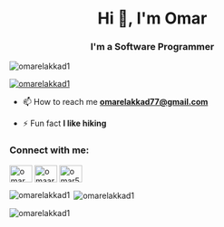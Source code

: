 <h1 align="center">Hi 👋, I'm Omar</h1>
<h3 align="center">I'm a Software Programmer</h3>

<p align="left"> <img src="https://komarev.com/ghpvc/?username=omarelakkad1&label=Profile%20views&color=0e75b6&style=flat" alt="omarelakkad1" /> </p>

<p align="left"> <a href="https://github.com/ryo-ma/github-profile-trophy"><img src="https://github-profile-trophy.vercel.app/?username=omarelakkad1" alt="omarelakkad1" /></a> </p>

- 📫 How to reach me **omarelakkad77@gmail.com**

- ⚡ Fun fact **I like hiking**

<h3 align="left">Connect with me:</h3>
<p align="left">
<a href="https://linkedin.com/in/omar el-akkad" target="blank"><img align="center" src="https://raw.githubusercontent.com/rahuldkjain/github-profile-readme-generator/master/src/images/icons/Social/linked-in-alt.svg" alt="omar el-akkad" height="30" width="40" /></a>
<a href="https://instagram.com/omaar.e_" target="blank"><img align="center" src="https://raw.githubusercontent.com/rahuldkjain/github-profile-readme-generator/master/src/images/icons/Social/instagram.svg" alt="omaar.e_" height="30" width="40" /></a>
<a href="https://discord.gg/omar5703" target="blank"><img align="center" src="https://raw.githubusercontent.com/rahuldkjain/github-profile-readme-generator/master/src/images/icons/Social/discord.svg" alt="omar5703" height="30" width="40" /></a>
</p>



<p><img align="left" src="https://github-readme-stats.vercel.app/api/top-langs?username=omarelakkad1&show_icons=true&locale=en&layout=compact" alt="omarelakkad1" /></p>

<p>&nbsp;<img align="center" src="https://github-readme-stats.vercel.app/api?username=omarelakkad1&show_icons=true&locale=en" alt="omarelakkad1" /></p>

<p><img align="center" src="https://github-readme-streak-stats.herokuapp.com/?user=omarelakkad1&" alt="omarelakkad1" /></p>
